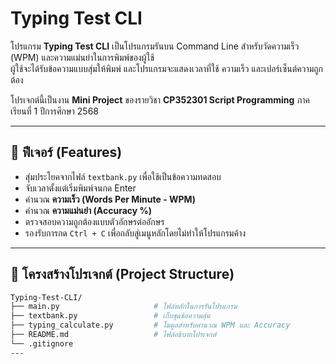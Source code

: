 # Typing Test CLI

โปรแกรม **Typing Test CLI** เป็นโปรแกรมรันบน Command Line สำหรับวัดความเร็ว (WPM) และความแม่นยำในการพิมพ์ของผู้ใช้  
ผู้ใช้จะได้รับข้อความแบบสุ่มให้พิมพ์ และโปรแกรมจะแสดงเวลาที่ใช้ ความเร็ว และเปอร์เซ็นต์ความถูกต้อง  

โปรเจกต์นี้เป็นงาน **Mini Project** ของรายวิชา **CP352301 Script Programming** ภาคเรียนที่ 1 ปีการศึกษา 2568  

---

## 📌 ฟีเจอร์ (Features)
- สุ่มประโยคจากไฟล์ `textbank.py` เพื่อใช้เป็นข้อความทดสอบ
- จับเวลาตั้งแต่เริ่มพิมพ์จนกด Enter
- คำนวณ **ความเร็ว (Words Per Minute - WPM)**
- คำนวณ **ความแม่นยำ (Accuracy %)**
- ตรวจสอบความถูกต้องแบบตัวอักษรต่ออักษร
- รองรับการกด `Ctrl + C` เพื่อกลับสู่เมนูหลักโดยไม่ทำให้โปรแกรมค้าง

---

## 📂 โครงสร้างโปรเจกต์ (Project Structure)

```bash
Typing-Test-CLI/
├── main.py                     # ไฟล์หลักในการรันโปรแกรม
├── textbank.py                 # เก็บชุดข้อความสุ่ม
├── typing_calculate.py         # โมดูลสำหรับคำนวณ WPM และ Accuracy
├── README.md                   # ไฟล์อธิบายโปรเจกต์
└── .gitignore
---

